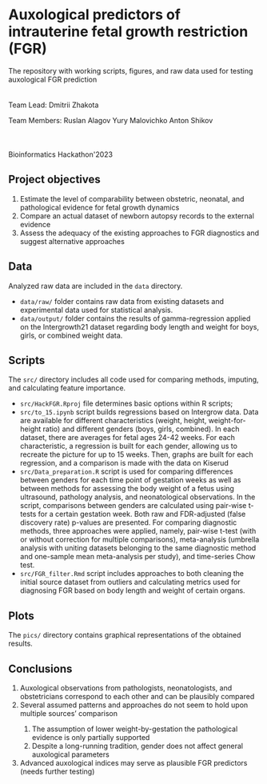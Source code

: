 # Auxological predictors of intrauterine fetal growth restriction (FGR)
The repository with working scripts, figures, and raw data used for testing auxological FGR prediction <br>
<br/><br/>
Team Lead: Dmitrii Zhakota

Team Members:
Ruslan Alagov
Yury Malovichko
Anton Shikov
<br/><br/>
<br/><br/>
Bioinformatics Hackathon'2023


## Project objectives
<ol>
<li>Estimate the level of comparability between obstetric, neonatal, and pathological evidence for fetal growth dynamics</li>
<li>Compare an actual dataset of newborn autopsy records to the external evidence</li>
<li>Assess the adequacy of the existing approaches to FGR diagnostics and suggest alternative approaches</li>
</ol>

## Data
Analyzed raw data are included in the `data` directory.

* `data/raw/` folder contains raw data from existing datasets and experimental data used for statistical analysis.
* `data/output/` folder contains the results of gamma-regression applied on the Intergrowth21 dataset regarding body length and weight for boys, girls, or combined weight data.

## Scripts
The `src/` directory includes all code used for comparing methods, imputing, and calculating feature importance.
* `src/HackFGR.Rproj` file determines basic options within R scripts;
* `src/to_15.ipynb` script builds regressions based on Intergrow data. Data are available for different characteristics (weight, height, weight-for-height ratio) and different genders (boys, girls, combined). In each dataset, there are averages for fetal ages 24-42 weeks. For each characteristic, a regression is built for each gender, allowing us to recreate the picture for up to 15 weeks. Then, graphs are built for each regression, and a comparison is made with the data on Kiserud
*  `src/Data_preparation.R` script is used for comparing differences between genders for each time point of gestation weeks as well as between methods for assessing the body weight of a fetus using ultrasound, pathology analysis, and neonatological observations. In the script, comparisons between genders are calculated using pair-wise t-tests for a certain gestation week. Both raw and FDR-adjusted (false discovery rate) p-values are presented. For comparing diagnostic methods, three approaches were applied, namely, pair-wise t-test (with or without correction for multiple comparisons), meta-analysis (umbrella analysis with uniting datasets belonging to the same diagnostic method and one-sample mean meta-analysis per study), and time-series Chow test.
*  `src/FGR_filter.Rmd` script includes approaches to both cleaning the initial source dataset from outliers and calculating metrics used for diagnosing FGR based on body length and weight of certain organs.

## Plots
The `pics/` directory contains graphical representations of the obtained results. 

## Conclusions
<ol>
<li>Auxological observations from pathologists, neonatologists, and obstetricians correspond to each other and can be plausibly compared</li>
<li>Several assumed patterns and approaches do not seem to hold upon multiple sources’ comparison</li>
  <ol>
<li>The assumption of lower weight-by-gestation the pathological evidence is only partially supported </li>
<li>Despite a long-running tradition, gender does not affect general auxological parameters</li>
    </ol>
<li>Advanced auxological indices may serve as plausible FGR predictors (needs further testing)</li>
</ol>
